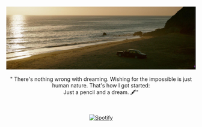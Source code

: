 ![Lacrymosaa](https://github.com/Lacrymosaa/Lacrymosaa/blob/main/nbn.png)

<p align="center">" There's nothing wrong with dreaming. Wishing for the impossible is just human nature. That's how I got started: <br> Just a pencil and a dream. &#128395;"</p>

&nbsp;<div align="center">
  [![Spotify](https://nowplaying-marian-vulpes-bordins-projects.vercel.app/api/spotify?background_color=0d1117&border_color=ffffff)](https://open.spotify.com/user/ewt4ywvzbhdhx4uhrparn3rxt)
</div>


